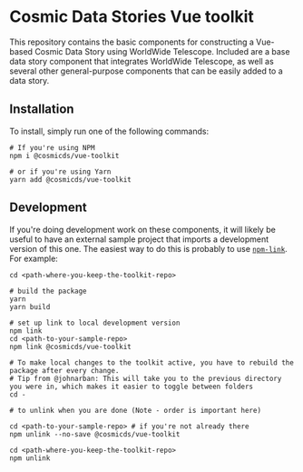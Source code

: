 # Cosmic Data Stories Vue toolkit

This repository contains the basic components for constructing a Vue-based Cosmic Data Story using WorldWide Telescope. Included are a base data story component that integrates WorldWide Telescope, as well as several other general-purpose components that can be easily added to a data story.

## Installation

To install, simply run one of the following commands:
```
# If you're using NPM
npm i @cosmicds/vue-toolkit

# or if you're using Yarn
yarn add @cosmicds/vue-toolkit
```

## Development

If you're doing development work on these components, it will likely be useful to have an external sample project that imports a development version of this one. The easiest way to do this is probably to use [`npm-link`](https://docs.npmjs.com/cli/v10/commands/npm-link). For example:
```
cd <path-where-you-keep-the-toolkit-repo>

# build the package
yarn
yarn build

# set up link to local development version
npm link
cd <path-to-your-sample-repo>
npm link @cosmicds/vue-toolkit

# To make local changes to the toolkit active, you have to rebuild the package after every change.
# Tip from @johnarban: This will take you to the previous directory you were in, which makes it easier to toggle between folders
cd - 

# to unlink when you are done (Note - order is important here)

cd <path-to-your-sample-repo> # if you're not already there
npm unlink --no-save @cosmicds/vue-toolkit

cd <path-where-you-keep-the-toolkit-repo>
npm unlink

```
